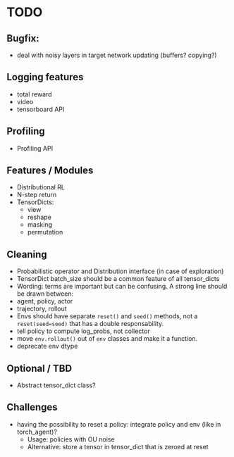 # TODO

## Bugfix:
- deal with noisy layers in target network updating (buffers? copying?)

## Logging features
- total reward
- video
- tensorboard API

## Profiling
- Profiling API

## Features / Modules
- Distributional RL
- N-step return
- TensorDicts:
  - view
  - reshape
  - masking
  - permutation


## Cleaning
- Probabilistic operator and Distribution interface (in case of exploration)
- TensorDict batch_size should be a common feature of all tensor_dicts
- Wording: terms are important but can be confusing. A strong line should be drawn between:
- agent, policy, actor
- trajectory, rollout
- Envs should have separate `reset()` and `seed()` methods, not a `reset(seed=seed)` that has a double responsability.
- tell policy to compute log_probs, not collector
- move `env.rollout()` out of `env` classes and make it a function.
- deprecate env dtype

## Optional / TBD
- Abstract tensor_dict class?

## Challenges
- having the possibility to reset a policy: integrate policy and env (like in torch_agent)?
  - Usage: policies with OU noise
  - Alternative: store a tensor in tensor_dict that is zeroed at reset
